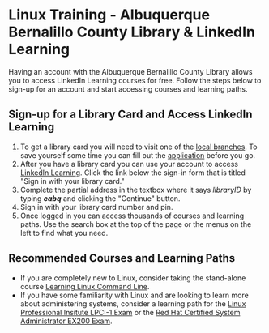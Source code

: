 # Linux Training - Albuquerque Bernalillo County Library & LinkedIn Learning

Having an account with the Albuquerque Bernalillo County Library allows you to access LinkedIn Learning courses for free. Follow the steps below to sign-up for an account and start accessing courses and learning paths.

## Sign-up for a Library Card and Access LinkedIn Learning

1. To get a library card you will need to visit one of the [local branches](https://abqlibrary.org/hours-locations). To save yourself some time you can fill out the [application](https://abqlibrary.org/librarycards) before you go.
2. After you have a library card you can use your account to access [LinkedIn Learning](https://www.linkedin.com/learning-login/). Click the link below the sign-in form that is titled "Sign in with your library card."
3. Complete the partial address in the textbox where it says *libraryID* by typing ***cabq*** and clicking the "Continue" button.
4. Sign in with your library card number and pin.
5. Once logged in you can access thousands of courses and learning paths. Use the search box at the top of the page or the menus on the left to find what you need.

## Recommended Courses and Learning Paths

* If you are completely new to Linux, consider taking the stand-alone course [Learning Linux Command Line](https://www.linkedin.com/learning/learning-linux-command-line-14447912).
* If you have some familiarity with Linux and are looking to learn more about administering systems, consider a learning path for the [Linux Professional Insitute LPCI-1 Exam](https://www.linkedin.com/learning/paths/prepare-for-the-linux-professional-institute-lpic-1-101-500-and-102-500-exams) or the [Red Hat Certified System Administrator EX200 Exam](https://www.linkedin.com/learning/paths/prepare-for-the-red-hat-certified-system-administrator-ex200-exam).

